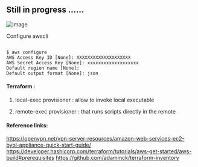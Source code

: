 


## Still in progress ......

![image](https://user-images.githubusercontent.com/33985509/201362241-e3fd3d86-9b97-4887-90c5-8ecc15e3ad7b.png)



Configure awscli

~~~

$ aws configure
AWS Access Key ID [None]: XXXXXXXXXXXXXXXXXXXX
AWS Secret Access Key [None]: xxxxxxxxxxxxxxxxxxx
Default region name [None]: 
Default output format [None]: json

~~~

#### Terraform :

1. local-exec provisioner  :   allow to invoke local executable

2. remote-exec provisioner :  that runs scripts directly in the remote


#### Reference links: 

https://openvpn.net/vpn-server-resources/amazon-web-services-ec2-byol-appliance-quick-start-guide/
https://developer.hashicorp.com/terraform/tutorials/aws-get-started/aws-build#prerequisites
https://github.com/adammck/terraform-inventory
